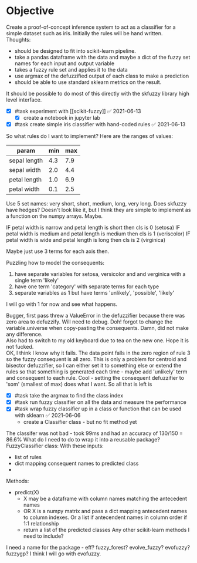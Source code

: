 # Objective
Create a proof-of-concept inference system to act as a classifier for a simple dataset such as iris.   Initially the rules will be hand written.  
Thoughts:
- should be designed to fit into scikit-learn pipeline.  
- take a pandas dataframe with the data and maybe a dict of the fuzzy set names for each input and output variable
- takes a fuzzy rule set and applies it to the data
- use argmax of the defuzzified output of each class to make a prediction
- should be able to use standard sklearn metrics on the result.

It should be possible to do most of this directly with the skfuzzy library high level interface. 

- [x] #task experiment with [[scikit-fuzzy]] ✅ 2021-06-13
    - [x] create a notebook in jupyter lab
- [x] #task create simple iris classifier with hand-coded rules ✅ 2021-06-13

So what rules do I want to implement?
Here are the ranges of values:

| param        | min | max |
| ------------ | --- | --- |
| sepal length | 4.3 | 7.9 |
| sepal width  | 2.0 | 4.4 |
| petal length | 1.0 | 6.9 |
| petal width  | 0.1 | 2.5 | 

Use 5 set names:  very short, short, medium, long, very long.
Does skfuzzy have hedges?  Doesn't look like it, but I think they are simple to implement as a function on the numpy arrays.  Maybe.  

IF petal width is narrow and petal length is short then cls is 0 (setosa)
IF petal width is medium and petal length is medium then cls is 1 (veriscolor)
IF petal width is wide and petal length is long then cls is 2 (virginica)

Maybe just use 3 terms for each axis then.  

Puzzling how to model the consequents:
1. have separate variables for setosa, versicolor and and verginica with a single term 'likely'
2. have one term 'category' with separate terms for each type
3. separate variables as 1 but have terms 'unlikely', 'possible', 'likely'

I will go with 1 for now and see what happens.  

Bugger, first pass threw a ValueError in the defuzzifier because there was zero area to defuzzify.  Will need to debug.
Doh!  forgot to change the variable.universe when copy-pasting the consequents.
Damn, did not make any difference.  
Also had to switch to my old keyboard due to tea on the new one.  Hope it is not fucked.  
OK, I think I know why it fails.  The data point falls in the zero region of rule 3 so the fuzzy consequent is all zero.  This is only a problem for centroid and bisector defuzzifier, so I can either set it to something else or extend the rules so that something is generated each time - maybe add 'unlikely' term and consequent to each rule.
Cool - setting the consequent defuzzifier to 'som' (smallest of max) does what I want. 
So all that is left is
- [X] #task take the argmax to find the class index
- [X] #task run fuzzy classifier on all the data and measure the performance
- [x] #task wrap fuzzy classifier up in a class or function that can be used with sklearn ✅ 2021-06-06
    - create a Classifier class - but no fit method yet

The classifer was not bad - took 99ms and had an accuracy of 130/150 = 86.6%
What do I need to do to wrap it into a reusable package?
FuzzyClassifier class:
With these inputs:
- list of rules
- dict mapping consequent names to predicted class
- 
Methods:
- predict(X)
    - X may be a dataframe with column names matching the antecedent names
    - OR X is a numpy matrix and pass a dict mapping antecedent names to column indexes.  Or a list if antecendent names in column order if 1:1 relationship
    - return a list of the predicted classes
Any other scikit-learn methods I need to include? 

I need a name for the package - eff?  fuzzy_forest? evolve_fuzzy?  evofuzzy? fuzzygp?
I think I will go with evofuzzy.  
